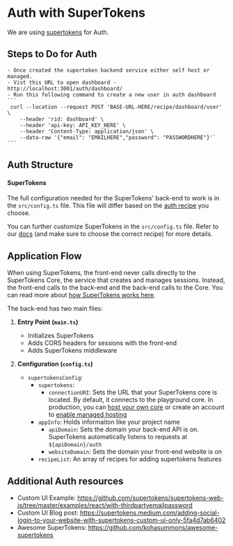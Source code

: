 # Auth with SuperTokens

We are using [supertokens](https://supertokens.com/docs) for Auth.

## Steps to Do for Auth

    - Once created the supertoken backend service either self host or managed.
    - Vist this URL to open dashboard - http://localhost:3001/auth/dashboard/
    - Run this following command to create a new user in auth dashboard
    ```
     curl --location --request POST 'BASE-URL-HERE/recipe/dashboard/user' \
        --header 'rid: dashboard' \
        --header 'api-key: API_KEY_HERE' \
        --header 'Content-Type: application/json' \
        --data-raw '{"email": "EMAILHERE","password": "PASSWORDHERE"}'`
    ```

## Auth Structure

#### SuperTokens

The full configuration needed for the SuperTokens' back-end to work is in the `src/config.ts` file. This file will differ based on the [auth recipe](https://supertokens.com/docs/guides) you choose.

You can further customize SuperTokens in the `src/config.ts` file. Refer to our [docs](https://supertokens.com/docs) (and make sure to choose the correct recipe) for more details.

## Application Flow

When using SuperTokens, the front-end never calls directly to the SuperTokens Core, the service that creates and manages sessions. Instead, the front-end calls to the back-end and the back-end calls to the Core. You can read more about [how SuperTokens works here](https://supertokens.com/docs/thirdpartyemailpassword/architecture).

The back-end has two main files:

1. **Entry Point (`main.ts`)**

   - Initializes SuperTokens
   - Adds CORS headers for sessions with the front-end
   - Adds SuperTokens middleware

2. **Configuration (`config.ts`)**
   - `supertokensConfig`:
     - `supertokens`:
       - `connectionURI`: Sets the URL that your SuperTokens core is located. By default, it connects to the playground core. In production, you can [host your own core](https://supertokens.com/docs/thirdpartyemailpassword/pre-built-ui/setup/core/with-docker) or create an account to [enable managed hosting](https://supertokens.com/dashboard-saas)
     - `appInfo`: Holds informaiton like your project name
       - `apiDomain`: Sets the domain your back-end API is on. SuperTokens automatically listens to requests at `${apiDomain}/auth`
       - `websiteDomain`: Sets the domain your front-end website is on
     - `recipeList`: An array of recipes for adding supertokens features

## Additional Auth resources

- Custom UI Example: https://github.com/supertokens/supertokens-web-js/tree/master/examples/react/with-thirdpartyemailpassword
- Custom UI Blog post: https://supertokens.medium.com/adding-social-login-to-your-website-with-supertokens-custom-ui-only-5fa4d7ab6402
- Awesome SuperTokens: https://github.com/kohasummons/awesome-supertokens
